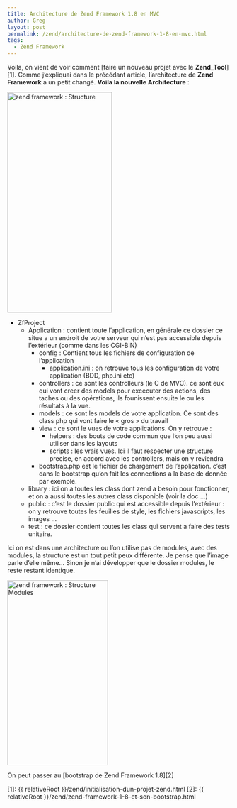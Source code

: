 ```yaml
---
title: Architecture de Zend Framework 1.8 en MVC
author: Greg
layout: post
permalink: /zend/architecture-de-zend-framework-1-8-en-mvc.html
tags:
  - Zend Framework
---
```


Voila, on vient de voir comment [faire un nouveau projet avec le
**Zend_Tool**][1]. Comme j’expliquai dans le précédant article, l’architecture
de **Zend Framework** a un petit changé. **Voila la nouvelle Architecture** :

<a href="{{ relativeRoot }}/wp-content/uploads/2009/07/zend-framework-Structure-.png">
  <img class="size-full wp-image-460" title="zend framework : Structure" src="{{ relativeRoot }}/wp-content/uploads/2009/07/zend-framework-Structure-.png" alt="zend framework : Structure" width="236" height="497" />
</a>

* ZfProject
    * Application : contient toute l’application, en générale ce dossier
    ce situe a un endroit de votre serveur
    qui n’est pas accessible depuis l’extérieur (comme dans les CGI-BIN)
        * config : Contient tous les fichiers de configuration de
        l’application
            * application.ini : on retrouve tous les configuration de votre
            application (BDD, php.ini etc)
        * controllers : ce sont les controlleurs (le C de MVC). ce sont eux
        qui vont creer des models pour excecuter
        des actions, des taches ou des opérations, ils founissent ensuite
        le ou les résultats à la vue.
        * models : ce sont les models de votre application. Ce sont des
        class php qui vont faire le « gros »
        du travail
        * view : ce sont le vues de votre applications. On y retrouve :
            * helpers : des bouts de code commun que l’on peu aussi utiliser
            dans les layouts
            * scripts : les vrais vues. Ici il faut respecter une structure
            precise, en accord avec les controllers,
            mais on y reviendra
        * bootstrap.php est le fichier de chargement de
        l’application. c’est dans le bootstrap qu’on fait
        les connections a la base de donnée par exemple.
    * library : ici on a toutes les class dont zend a besoin pour fonctionner,
    et on a aussi toutes les autres
    class disponible (voir la doc …)
    * public : c’est le dossier public qui est accessible depuis
    l’extérieur : on y retrouve toutes les
    feuilles de style, les fichiers javascripts, les images …
    * test : ce dossier contient toutes les class qui servent a faire des
    tests unitaire.

Ici on est dans une architecture ou l’on utilise pas de modules, avec des
modules, la structure est un tout petit peux différente. Je pense que l’image
parle d’elle même… Sinon je n’ai développer que le dossier modules, le reste
restant identique.

<a href="{{ relativeRoot }}/wp-content/uploads/2009/07/zend-framework-Structure-Modules.png" rel="lightbox[448]">
    <img class="size-full wp-image-473" title="zend framework : Structure Modules" src="{{ relativeRoot }}/wp-content/uploads/2009/07/zend-framework-Structure-Modules.png" alt="zend framework : Structure Modules" width="227" height="417" />
</a>

On peut passer au [bootstrap de Zend Framework 1.8][2]

[1]: {{ relativeRoot }}/zend/initialisation-dun-projet-zend.html
[2]: {{ relativeRoot }}/zend/zend-framework-1-8-et-son-bootstrap.html
